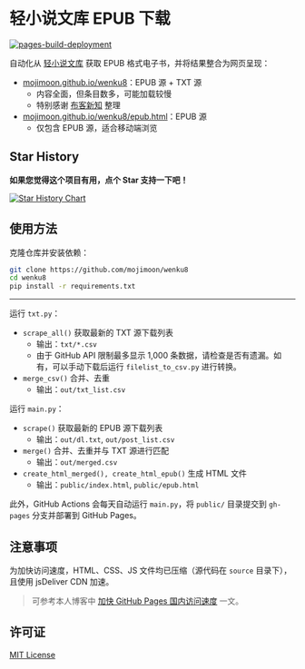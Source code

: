 # 轻小说文库 EPUB 下载

[![pages-build-deployment](https://github.com/mojimoon/wenku8/actions/workflows/pages/pages-build-deployment/badge.svg)](https://github.com/mojimoon/wenku8/actions/workflows/pages/pages-build-deployment)

自动化从 [轻小说文库](https://www.wenku8.net) 获取 EPUB 格式电子书，并将结果整合为网页呈现：

- [mojimoon.github.io/wenku8](https://mojimoon.github.io/wenku8/index.html)：EPUB 源 + TXT 源
    - 内容全面，但条目数多，可能加载较慢
    - 特别感谢 [布客新知](https://github.com/ixinzhi) 整理 
- [mojimoon.github.io/wenku8/epub.html](https://mojimoon.github.io/wenku8/epub.html)：EPUB 源
    - 仅包含 EPUB 源，适合移动端浏览

## Star History

**如果您觉得这个项目有用，点个 Star 支持一下吧！**

[![Star History Chart](https://api.star-history.com/svg?repos=mojimoon/wenku8&type=Date)](https://www.star-history.com/#mojimoon/wenku8&Date)

## 使用方法

克隆仓库并安装依赖：

```bash
git clone https://github.com/mojimoon/wenku8
cd wenku8
pip install -r requirements.txt
```
---

运行 `txt.py`：

- `scrape_all()` 获取最新的 TXT 源下载列表
    - 输出：`txt/*.csv`
    - 由于 GitHub API 限制最多显示 1,000 条数据，请检查是否有遗漏。如有，可以手动下载后运行 `filelist_to_csv.py` 进行转换。
- `merge_csv()` 合并、去重
    - 输出：`out/txt_list.csv`

运行 `main.py`：

- `scrape()` 获取最新的 EPUB 源下载列表
    - 输出：`out/dl.txt`, `out/post_list.csv`
- `merge()` 合并、去重并与 TXT 源进行匹配
    - 输出：`out/merged.csv`
- `create_html_merged(), create_html_epub()` 生成 HTML 文件
    - 输出：`public/index.html`, `public/epub.html`

此外，GitHub Actions 会每天自动运行 `main.py`，将 `public/` 目录提交到 `gh-pages` 分支并部署到 GitHub Pages。

## 注意事项

为加快访问速度，HTML、CSS、JS 文件均已压缩（源代码在 `source` 目录下），且使用 jsDeliver CDN 加速。  

> 可参考本人博客中 [加快 GitHub Pages 国内访问速度](https://mojimoon.github.io/blog/2025/speedup-github-page/) 一文。

## 许可证

[MIT License](LICENSE)
